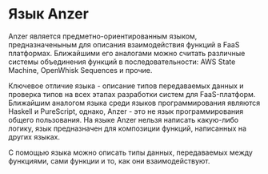 # Язык Anzer

Anzer является предметно-ориентированным языком, предназначеныным для описания взаимодействия
функций в FaaS платформах. Ближайшими его аналогами можно считать различные системы объединения
функций в последовательности: AWS State Machine, OpenWhisk Sequences и прочие.

Ключевое отличие языка - описание типов передаваемых данных и проверка типов на всех этапах
разработки систем для FaaS-платформ. Ближайшим аналогом языка среди языков программирования 
являются Haskell и PureScript, однако, Anzer - это не язык программирования общего пользования.
На языке Anzer нельзя написать какую-либо логику, язык предназначен для композиции функций,
написанных на других языках.

С помощью языка можно описать типы данных, передаваемых между функциями, сами функции и то, как
они взаимодействуют.